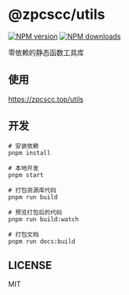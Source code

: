 # @zpcscc/utils

[![NPM version](https://img.shields.io/npm/v/@zpcscc/utils.svg?style=flat)](https://npmjs.org/package/@zpcscc/utils)
[![NPM downloads](http://img.shields.io/npm/dm/@zpcscc/utils.svg?style=flat)](https://npmjs.org/package/@zpcscc/utils)

零依赖的静态函数工具库

## 使用

https://zpcscc.top/utils

## 开发

```shell
# 安装依赖
pnpm install

# 本地开发
pnpm start

# 打包资源库代码
pnpm run build

# 预览打包后的代码
pnpm run build:watch

# 打包文档
pnpm run docs:build
```

## LICENSE

MIT
